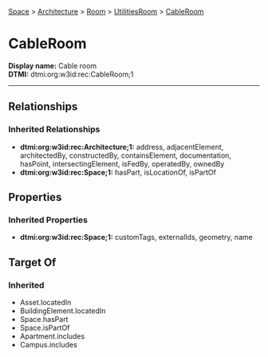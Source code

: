 [Space](../../../../Space.md) > [Architecture](../../../Architecture.md) > [Room](../../Room.md) > [UtilitiesRoom](../UtilitiesRoom.md) > [CableRoom](.)
# CableRoom

**Display name:** Cable room<br />
**DTMI:** dtmi:org:w3id:rec:CableRoom;1

---
## Relationships
### Inherited Relationships
* **dtmi:org:w3id:rec:Architecture;1:** address, adjacentElement, architectedBy, constructedBy, containsElement, documentation, hasPoint, intersectingElement, isFedBy, operatedBy, ownedBy
* **dtmi:org:w3id:rec:Space;1:** hasPart, isLocationOf, isPartOf
## Properties
### Inherited Properties
* **dtmi:org:w3id:rec:Space;1:** customTags, externalIds, geometry, name
## Target Of
### Inherited
* Asset.locatedIn
* BuildingElement.locatedIn
* Space.hasPart
* Space.isPartOf
* Apartment.includes
* Campus.includes
